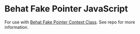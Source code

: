 # Behat Fake Pointer JavaScript

For use with [Behat Fake Pointer Context Class](https://github.com/robtyleratwork/BehatFakePointer).
See repo for more information.
